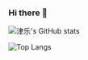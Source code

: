 ### Hi there 👋


![津乐's GitHub stats](https://github-readme-stats.vercel.app/api?username=jinlohwu&show_icons=true&theme=radical)

![Top Langs](https://github-readme-stats.vercel.app/api/top-langs/?username=jinlohwu&layout=compact)



